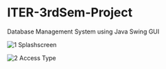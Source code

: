# ITER-3rdSem-Project
Database Management System using Java Swing GUI


![1  Splashscreen](https://user-images.githubusercontent.com/61022113/111059720-cf81ae80-84bd-11eb-9d55-92c1cb4b6e21.png)


![2  Access Type](https://user-images.githubusercontent.com/61022113/111059746-fcce5c80-84bd-11eb-9e1d-0b0b43c59a2d.png)
